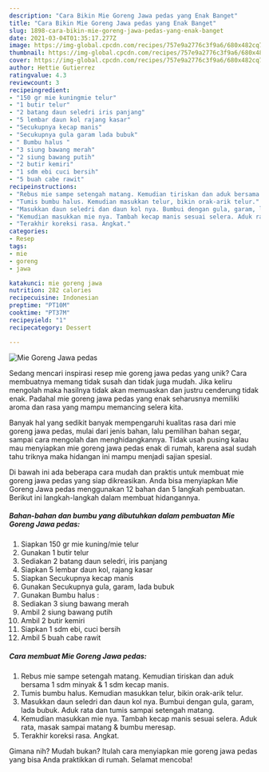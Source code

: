 ```yaml
---
description: "Cara Bikin Mie Goreng Jawa pedas yang Enak Banget"
title: "Cara Bikin Mie Goreng Jawa pedas yang Enak Banget"
slug: 1898-cara-bikin-mie-goreng-jawa-pedas-yang-enak-banget
date: 2021-03-04T01:35:17.277Z
image: https://img-global.cpcdn.com/recipes/757e9a2776c3f9a6/680x482cq70/mie-goreng-jawa-pedas-foto-resep-utama.jpg
thumbnail: https://img-global.cpcdn.com/recipes/757e9a2776c3f9a6/680x482cq70/mie-goreng-jawa-pedas-foto-resep-utama.jpg
cover: https://img-global.cpcdn.com/recipes/757e9a2776c3f9a6/680x482cq70/mie-goreng-jawa-pedas-foto-resep-utama.jpg
author: Hettie Gutierrez
ratingvalue: 4.3
reviewcount: 3
recipeingredient:
- "150 gr mie kuningmie telur"
- "1 butir telur"
- "2 batang daun seledri iris panjang"
- "5 lembar daun kol rajang kasar"
- "Secukupnya kecap manis"
- "Secukupnya gula garam lada bubuk"
- " Bumbu halus "
- "3 siung bawang merah"
- "2 siung bawang putih"
- "2 butir kemiri"
- "1 sdm ebi cuci bersih"
- "5 buah cabe rawit"
recipeinstructions:
- "Rebus mie sampe setengah matang. Kemudian tiriskan dan aduk bersama 1 sdm minyak &amp; 1 sdm kecap manis."
- "Tumis bumbu halus. Kemudian masukkan telur, bikin orak-arik telur."
- "Masukkan daun seledri dan daun kol nya. Bumbui dengan gula, garam, lada bubuk. Aduk rata dan tumis sampai setengah matang."
- "Kemudian masukkan mie nya. Tambah kecap manis sesuai selera. Aduk rata, masak sampai matang &amp; bumbu meresap."
- "Terakhir koreksi rasa. Angkat."
categories:
- Resep
tags:
- mie
- goreng
- jawa

katakunci: mie goreng jawa 
nutrition: 282 calories
recipecuisine: Indonesian
preptime: "PT10M"
cooktime: "PT37M"
recipeyield: "1"
recipecategory: Dessert

---
```



![Mie Goreng Jawa pedas](https://img-global.cpcdn.com/recipes/757e9a2776c3f9a6/680x482cq70/mie-goreng-jawa-pedas-foto-resep-utama.jpg)

Sedang mencari inspirasi resep mie goreng jawa pedas yang unik? Cara membuatnya memang tidak susah dan tidak juga mudah. Jika keliru mengolah maka hasilnya tidak akan memuaskan dan justru cenderung tidak enak. Padahal mie goreng jawa pedas yang enak seharusnya memiliki aroma dan rasa yang mampu memancing selera kita.

Banyak hal yang sedikit banyak mempengaruhi kualitas rasa dari mie goreng jawa pedas, mulai dari jenis bahan, lalu pemilihan bahan segar, sampai cara mengolah dan menghidangkannya. Tidak usah pusing kalau mau menyiapkan mie goreng jawa pedas enak di rumah, karena asal sudah tahu triknya maka hidangan ini mampu menjadi sajian spesial.




Di bawah ini ada beberapa cara mudah dan praktis untuk membuat mie goreng jawa pedas yang siap dikreasikan. Anda bisa menyiapkan Mie Goreng Jawa pedas menggunakan 12 bahan dan 5 langkah pembuatan. Berikut ini langkah-langkah dalam membuat hidangannya.

<!--inarticleads1-->

##### Bahan-bahan dan bumbu yang dibutuhkan dalam pembuatan Mie Goreng Jawa pedas:

1. Siapkan 150 gr mie kuning/mie telur
1. Gunakan 1 butir telur
1. Sediakan 2 batang daun seledri, iris panjang
1. Siapkan 5 lembar daun kol, rajang kasar
1. Siapkan Secukupnya kecap manis
1. Gunakan Secukupnya gula, garam, lada bubuk
1. Gunakan  Bumbu halus :
1. Sediakan 3 siung bawang merah
1. Ambil 2 siung bawang putih
1. Ambil 2 butir kemiri
1. Siapkan 1 sdm ebi, cuci bersih
1. Ambil 5 buah cabe rawit




<!--inarticleads2-->

##### Cara membuat Mie Goreng Jawa pedas:

1. Rebus mie sampe setengah matang. Kemudian tiriskan dan aduk bersama 1 sdm minyak &amp; 1 sdm kecap manis.
1. Tumis bumbu halus. Kemudian masukkan telur, bikin orak-arik telur.
1. Masukkan daun seledri dan daun kol nya. Bumbui dengan gula, garam, lada bubuk. Aduk rata dan tumis sampai setengah matang.
1. Kemudian masukkan mie nya. Tambah kecap manis sesuai selera. Aduk rata, masak sampai matang &amp; bumbu meresap.
1. Terakhir koreksi rasa. Angkat.




Gimana nih? Mudah bukan? Itulah cara menyiapkan mie goreng jawa pedas yang bisa Anda praktikkan di rumah. Selamat mencoba!
